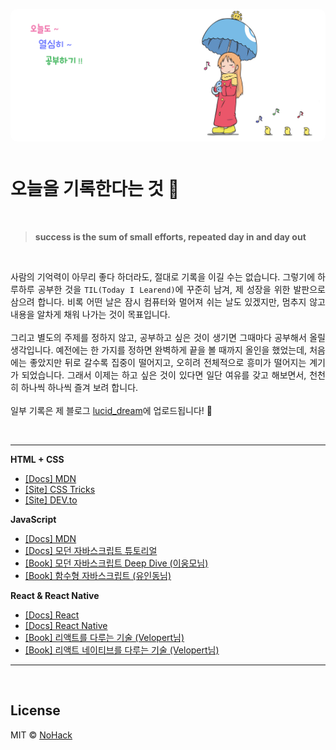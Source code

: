 <p align="center">
  <img src="images/readme.jpg" style="margin-bottom: 12px; border-radius: 10px;">
</p>

# 오늘을 기록한다는 것 📝

<br>

> **success is the sum of small efforts, repeated day in and day out**

<br>

<p align="justify">
사람의 기억력이 아무리 좋다 하더라도, 절대로 기록을 이길 수는 없습니다. 그렇기에 하루하루 공부한 것을 <code>TIL(Today I Learend)</code>에 꾸준히 남겨, 제 성장을 위한 발판으로 삼으려 합니다. 비록 어떤 날은 잠시 컴퓨터와 멀어져 쉬는 날도 있겠지만, 멈추지 않고 내용을 알차게 채워 나가는 것이 목표입니다. 
<br><br>
그리고 별도의 주제를 정하지 않고, 공부하고 싶은 것이 생기면 그때마다 공부해서 올릴 생각입니다. 예전에는 한 가지를 정하면 완벽하게 끝을 볼 때까지 올인을 했었는데, 처음에는 좋았지만 뒤로 갈수록 집중이 떨어지고, 오히려 전체적으로 흥미가 떨어지는 계기가 되었습니다. 그래서 이제는 하고 싶은 것이 있다면 일단 여유를 갖고 해보면서, 천천히 하나씩 하나씩 즐겨 보려 합니다.
<br><br>
일부 기록은 제 블로그 <a href="https://lucid-dream.net">lucid_dream</a>에 업로드됩니다! 🤗
</p>

<br>

---

**HTML + CSS**

- [[Docs] MDN](https://developer.mozilla.org/ko/)
- [[Site] CSS Tricks](https://css-tricks.com/)
- [[Site] DEV.to](https://dev.to/)

**JavaScript**

- [[Docs] MDN](https://developer.mozilla.org/ko/)
- [[Docs] 모던 자바스크립트 튜토리얼](https://ko.javascript.info/)
- [[Book] 모던 자바스크립트 Deep Dive (이웅모님)](http://www.yes24.com/Product/Goods/92742567?OzSrank=1)
- [[Book] 함수형 자바스크립트 (유인동님)](http://www.yes24.com/Product/Goods/56885507?OzSrank=1)

**React & React Native**

- [[Docs] React](https://ko.reactjs.org/)
- [[Docs] React Native](https://reactnative.dev/)
- [[Book] 리액트를 다루는 기술 (Velopert님)](http://www.yes24.com/Product/Goods/78233628)
- [[Book] 리액트 네이티브를 다루는 기술 (Velopert님)](http://www.yes24.com/Product/Goods/104643906)

---

<br>

## License

MIT &copy; [NoHack](mailto:lbjp114@gmail.com)
